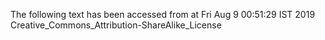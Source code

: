 The following text has been accessed from at Fri Aug 9 00:51:29 IST 2019
Creative_Commons_Attribution-ShareAlike_License
